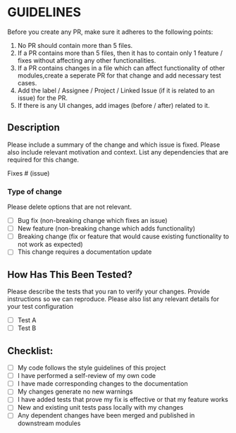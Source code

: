 # GUIDELINES

Before you create any PR, make sure it adheres to the following points:

1. No PR should contain more than 5 files.
2. If a PR contains more than 5 files, then it has to contain only 1 feature / fixes without affecting any other functionalities.
3. If a PR contains changes in a file which can affect functionality of other modules,create a seperate PR for that change and add necessary test cases.
4. Add the label / Assignee / Project / Linked Issue (if it is related to an issue) for the PR.
5. If there is any UI changes, add images (before / after) related to it.

## Description

Please include a summary of the change and which issue is fixed. Please also include relevant motivation and context. List any dependencies that are required for this change.

Fixes # (issue)

### Type of change

Please delete options that are not relevant.

-   [ ] Bug fix (non-breaking change which fixes an issue)
-   [ ] New feature (non-breaking change which adds functionality)
-   [ ] Breaking change (fix or feature that would cause existing functionality to not work as expected)
-   [ ] This change requires a documentation update

## How Has This Been Tested?

Please describe the tests that you ran to verify your changes. Provide instructions so we can reproduce. Please also list any relevant details for your test configuration

-   [ ] Test A
-   [ ] Test B

## Checklist:

-   [ ] My code follows the style guidelines of this project
-   [ ] I have performed a self-review of my own code
-   [ ] I have made corresponding changes to the documentation
-   [ ] My changes generate no new warnings
-   [ ] I have added tests that prove my fix is effective or that my feature works
-   [ ] New and existing unit tests pass locally with my changes
-   [ ] Any dependent changes have been merged and published in downstream modules
